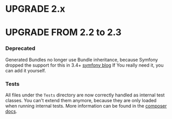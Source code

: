 UPGRADE 2.x
===========

UPGRADE FROM 2.2 to 2.3
=======================

### Deprecated

Generated Bundles no longer use Bundle inheritance, because Symfony dropped the support for this in 3.4+ [symfony blog](https://symfony.com/blog/new-in-symfony-3-4-deprecated-bundle-inheritance)
If You really need it, you can add it yourself.

### Tests

All files under the ``Tests`` directory are now correctly handled as internal test classes. 
You can't extend them anymore, because they are only loaded when running internal tests. 
More information can be found in the [composer docs](https://getcomposer.org/doc/04-schema.md#autoload-dev).
